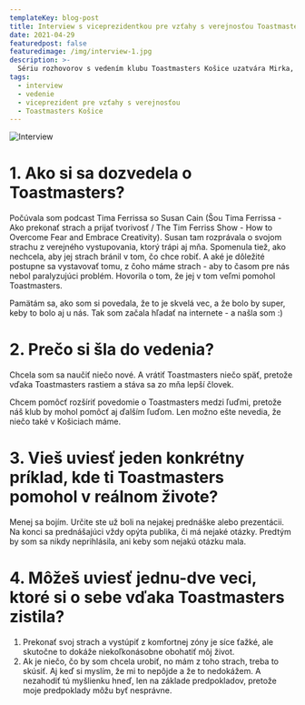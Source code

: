 ```yaml
---
templateKey: blog-post
title: Interview s viceprezidentkou pre vzťahy s verejnosťou Toastmasters Košice
date: 2021-04-29
featuredpost: false
featuredimage: /img/interview-1.jpg
description: >-
  Sériu rozhovorov s vedením klubu Toastmasters Košice uzatvára Mirka, viceprezidentka pre vzťahy s verejnosťou. Prečítajte si, čo ju motivovalo vstúpiť do klubu.
tags:
  - interview
  - vedenie
  - viceprezident pre vzťahy s verejnosťou
  - Toastmasters Košice
---
```

![Interview](/img/interview-1.jpg)

# 1. Ako si sa dozvedela o Toastmasters?
Počúvala som podcast Tima Ferrissa so Susan Cain (Šou Tima Ferrissa - Ako prekonať strach a prijať tvorivosť / The Tim Ferriss Show - How to Overcome Fear and Embrace Creativity).
Susan tam rozprávala o svojom strachu z verejného vystupovania, ktorý trápi aj mňa. Spomenula tiež, ako nechcela, aby jej strach bránil v tom, čo chce robiť. A aké je dôležité postupne sa vystavovať tomu, z čoho máme strach - aby to časom pre nás nebol paralyzujúci problém. Hovorila o tom, že jej v tom veľmi pomohol Toastmasters. 

Pamätám sa, ako som si povedala, že to je skvelá vec, a že bolo by super, keby to bolo aj u nás. Tak som začala hľadať na internete - a našla som :)

# 2. Prečo si šla do vedenia?
Chcela som sa naučiť niečo nové. A vrátiť Toastmasters niečo späť, pretože vďaka Toastmasters rastiem a stáva sa zo mňa lepší človek. 

Chcem pomôcť rozšíriť povedomie o Toastmasters medzi ľuďmi, pretože náš klub by mohol pomôcť aj ďalším ľuďom. Len možno ešte nevedia, že niečo také v Košiciach máme.

# 3. Vieš uviesť jeden konkrétny príklad, kde ti Toastmasters pomohol v reálnom živote?
Menej sa bojím. Určite ste už boli na nejakej prednáške alebo prezentácii. Na konci sa prednášajúci vždy opýta publika, či má nejaké otázky. Predtým by som sa nikdy neprihlásila, ani keby som nejakú otázku mala.

# 4. Môžeš uviesť jednu-dve veci, ktoré si o sebe vďaka Toastmasters zistila?
1. Prekonať svoj strach a vystúpiť z komfortnej zóny je síce ťažké, ale skutočne to dokáže niekoľkonásobne obohatiť môj život.
2. Ak je niečo, čo by som chcela urobiť, no mám z toho strach, treba to skúsiť. Aj keď si myslím, že mi to nepôjde a že to nedokážem. A nezahodiť tú myšlienku hneď, len na základe predpokladov, pretože moje predpoklady môžu byť nesprávne.
